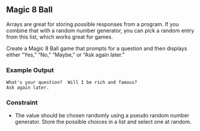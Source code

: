 ## Magic 8 Ball

Arrays are great for storing possible responses from a program. If you combine that with a random number generator, you can pick a random entry from this list, which works great for games.

Create a Magic 8 Ball game that prompts for a question and then displays either “Yes,” “No,” “Maybe,” or “Ask again later.”

### Example Output

```
What's your question?  Will I be rich and famous?
Ask again later.
```

### Constraint

* The value should be chosen randomly using a pseudo random number generator. Store the possible choices in a list and select one at random.